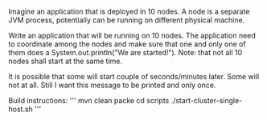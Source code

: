 Imagine an application that is deployed in 10 nodes. A node is a separate JVM process, potentially can be running on different physical machine.

Write an application that will be running on 10 nodes. The application need to coordinate among the nodes and make sure that one and only one of them does a System.out.println("We are started!"). Note: that not all 10 nodes shall start at the same time.

It is possible that some will start couple of seconds/minutes later. Some will not at all. Still I want this message to be printed and only once.


Build instructions:
'''
mvn clean packe
cd scripts
./start-cluster-single-host.sh
'''

